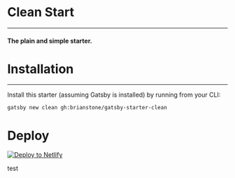 # Clean Start
---
#### The plain and simple starter.

# Installation
---
Install this starter (assuming Gatsby is installed) by running from your CLI: 
```
gatsby new clean gh:brianstone/gatsby-starter-clean
```

# Deploy

[![Deploy to Netlify](https://www.netlify.com/img/deploy/button.svg)](https://app.netlify.com/start/deploy?repository=https://github.com/brianstone/gatsby-starter-clean)

test
